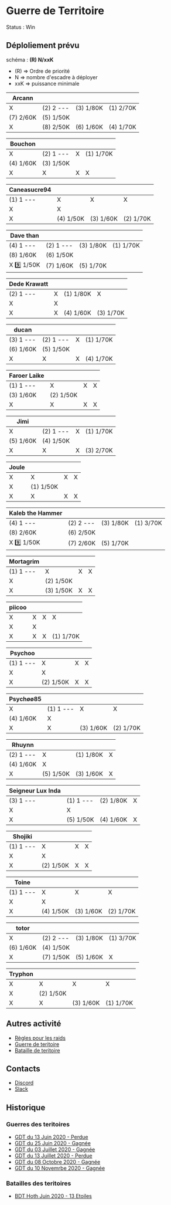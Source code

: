 # Guerre de Territoire

Status : Win

## Déploliement prévu 

schéma : **(R) N/xxK**

* (R) => Ordre de priorité
* N => nombre d'escadre à déployer
* xxK => puissance minimale

| Arcann | | | |
|---|---|---|---|
| X  | (2) 2 --- | (3) 1/80K | (1) 2/70K
| (7) 2/60K | (5) 1/50K
| X  | (8) 2/50K | (6) 1/60K | (4) 1/70K

| Bouchon | | | |
|---|---|---|---|
| X  | (2) 1 --- | X  | (1) 1/70K
| (4) 1/60K | (3) 1/50K
| X  | X  | X  | X 

| Caneasucre94 | | | |
|---|---|---|---|
| (1) 1 --- | X  | X  | X 
| X  | X 
| X  | (4) 1/50K | (3) 1/60K | (2) 1/70K

| Dave than | | | |
|---|---|---|---|
| (4) 1 --- | (2) 1 --- | (3) 1/80K | (1) 1/70K
| (8) 1/60K | (6) 1/50K
| X  :nine: 1/50K | (7) 1/60K | (5) 1/70K

| Dede Krawatt | | | |
|---|---|---|---|
| (2) 1 --- | X  | (1) 1/80K | X 
| X  | X 
| X  | X  | (4) 1/60K | (3) 1/70K

| ducan | | | |
|---|---|---|---|
| (3) 1 --- | (2) 1 --- | X  | (1) 1/70K
| (6) 1/60K | (5) 1/50K
| X  | X  | X  | (4) 1/70K

| Faroer Laike | | | |
|---|---|---|---|
| (1) 1 --- | X  | X  | X 
| (3) 1/60K | (2) 1/50K
| X  | X  | X  | X 

| Jimi | | | |
|---|---|---|---|
| X  | (2) 1 --- | X  | (1) 1/70K
| (5) 1/60K | (4) 1/50K
| X  | X  | X  | (3) 2/70K

| Joule | | | |
|---|---|---|---|
| X  | X  | X  | X 
| X  | (1) 1/50K
| X  | X  | X  | X 

| Kaleb the Hammer | | | |
|---|---|---|---|
| (4) 1 --- | (2) 2 --- | (3) 1/80K | (1) 3/70K
| (8) 2/60K | (6) 2/50K
| X  :nine: 1/50K | (7) 2/60K | (5) 1/70K

| Mortagrim | | | |
|---|---|---|---|
| (1) 1 --- | X  | X  | X 
| X  | (2) 1/50K
| X  | (3) 1/50K | X  | X 

| piicoo | | | |
|---|---|---|---|
| X  | X  | X  | X 
| X  | X 
| X  | X  | X  | (1) 1/70K

| Psychoo | | | |
|---|---|---|---|
| (1) 1 --- | X  | X  | X 
| X  | X 
| X  | (2) 1/50K | X  | X 

| Psychøø85 | | | |
|---|---|---|---|
| X  | (1) 1 --- | X  | X 
| (4) 1/60K | X 
| X  | X  | (3) 1/60K | (2) 1/70K

| Rhuynn | | | |
|---|---|---|---|
| (2) 1 --- | X  | (1) 1/80K | X 
| (4) 1/60K | X 
| X  | (5) 1/50K | (3) 1/60K | X 

| Seigneur Lux Inda | | | |
|---|---|---|---|
| (3) 1 --- | (1) 1 --- | (2) 1/80K | X 
| X  | X 
| X  | (5) 1/50K | (4) 1/60K | X 

| Shojiki | | | |
|---|---|---|---|
| (1) 1 --- | X  | X  | X 
| X  | X 
| X  | (2) 1/50K | X  | X 

| Toine | | | |
|---|---|---|---|
| (1) 1 --- | X  | X  | X 
| X  | X 
| X  | (4) 1/50K | (3) 1/60K | (2) 1/70K

| totor | | | |
|---|---|---|---|
| X  | (2) 2 --- | (3) 1/80K | (1) 3/70K
| (6) 1/60K | (4) 1/50K
| X  | (7) 1/50K | (5) 1/60K | X 

| Tryphon | | | |
|---|---|---|---|
| X  | X  | X  | X 
| X  | (2) 1/50K
| X  | X  | (3) 1/60K | (1) 1/70K

##  Autres activité

* [Règles pour les raids](../raids.html)
* [Guerre de teritoire](../gdt.html)
* [Bataille de teritoire](../bdt.html)

## Contacts

* [Discord](https://discord.gg/9ufJHmB)
* [Slack](https://join.slack.com/t/hautconseildelaforce/shared_invite/zt-i06cmx42-kx_A~Fu2youeBDRHMqgvTA)

## Historique

### Guerres des teritoires

* [GDT du 13 Juin 2020 - Perdue](GDT-200613.html)
* [GDT du 25 Juin 2020 - Gagnée](GDT-200613.html)
* [GDT du 03 Juillet 2020 - Gagnée](GDT-200703.html)
* [GDT du 13 Juillet 2020 - Perdue](GDT-200713.html)
* [GDT du 08 Octobre 2020 - Gagnée](GDT-201008.html)
* [GDT du 10 Novemrbe 2020 - Gagnée](GDT-201110.html)

### Batailles des teritoires

* [BDT Hoth Juin 2020 - 13 Etoiles](BDT-Hoth-200614.html)

